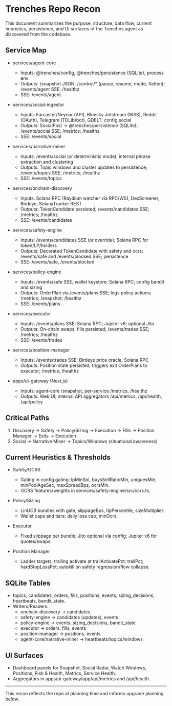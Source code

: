 # Trenches Repo Recon

This document summarizes the purpose, structure, data flow, current heuristics, persistence, and UI surfaces of the Trenches agent as discovered from the codebase.

## Service Map

- services/agent-core
  - Inputs: @trenches/config, @trenches/persistence (SQLite), process env
  - Outputs: /snapshot JSON; /control/* (pause, resume, mode, flatten); /events/agent SSE; /healthz
  - SSE: /events/agent

- services/social-ingestor
  - Inputs: Farcaster/Neynar (API), Bluesky Jetstream (WSS), Reddit (OAuth), Telegram (TDLib/bot), GDELT; config.social
  - Outputs: SocialPost → @trenches/persistence (SQLite); /events/social SSE; /metrics; /healthz
  - SSE: /events/social

- services/narrative-miner
  - Inputs: /events/social (or deterministic mode), internal phrase extraction and clustering
  - Outputs: Topic windows and cluster updates to persistence; /events/topics SSE; /metrics; /healthz
  - SSE: /events/topics

- services/onchain-discovery
  - Inputs: Solana RPC (Raydium watcher via RPC/WS), DexScreener, Birdeye, SolanaTracker REST
  - Outputs: TokenCandidate persisted; /events/candidates SSE; /metrics; /healthz
  - SSE: /events/candidates

- services/safety-engine
  - Inputs: /events/candidates SSE (or override); Solana RPC for token/LP/holders
  - Outputs: Decorated TokenCandidate with safety and ocrs; /events/safe and /events/blocked SSE; persistence
  - SSE: /events/safe, /events/blocked

- services/policy-engine
  - Inputs: /events/safe SSE; wallet keystore; Solana RPC; config bandit and sizing
  - Outputs: OrderPlan via /events/plans SSE; logs policy actions; /metrics; /snapshot; /healthz
  - SSE: /events/plans

- services/executor
  - Inputs: /events/plans SSE; Solana RPC; Jupiter v6; optional Jito
  - Outputs: On-chain swaps, fills persisted; /events/trades SSE; /metrics; /healthz
  - SSE: /events/trades

- services/position-manager
  - Inputs: /events/trades SSE; Birdeye price oracle; Solana RPC
  - Outputs: Position state persisted; triggers exit OrderPlans to executor; /metrics; /healthz

- apps/ui-gateway (Next.js)
  - Inputs: agent-core /snapshot, per-service /metrics, /healthz
  - Outputs: Web UI; internal API aggregators /api/metrics, /api/health, /api/policy

## Critical Paths

1) Discovery → Safety → Policy/Sizing → Execution → Fills → Position Manager → Exits → Execution
2) Social → Narrative Miner → Topics/Windows (situational awareness)

## Current Heuristics & Thresholds

- Safety/OCRS
  - Gating in config.gating: lpMinSol, buysSellRatioMin, uniquesMin, minPoolAgeSec, maxSpreadBps, ocrsMin.
  - OCRS features/weights in services/safety-engine/src/ocrs.ts.

- Policy/Sizing
  - LinUCB bundles with gate, slippageBps, tipPercentile, sizeMultiplier.
  - Wallet caps and tiers; daily loss cap; minOcrs.

- Executor
  - Fixed slippage per bundle; Jito optional via config; Jupiter v6 for quotes/swaps.

- Position Manager
  - Ladder targets; trailing activate at trailActivatePct; trailPct; hardStopLossPct; autokill on safety regression/flow collapse.

## SQLite Tables

- topics, candidates, orders, fills, positions, events, sizing_decisions, heartbeats, bandit_state.
- Writers/Readers:
  - onchain-discovery → candidates
  - safety-engine → candidates (updates), events
  - policy-engine → events, sizing_decisions, bandit_state
  - executor → orders, fills, events
  - position-manager → positions, events
  - agent-core/narrative-miner → heartbeats/topics/windows

## UI Surfaces

- Dashboard panels for Snapshot, Social Radar, Watch Windows, Positions, Risk & Health, Metrics, Service Health.
- Aggregators in apps/ui-gateway/app/api/metrics and /api/health.

---

This recon reflects the repo at planning time and informs upgrade planning below.

